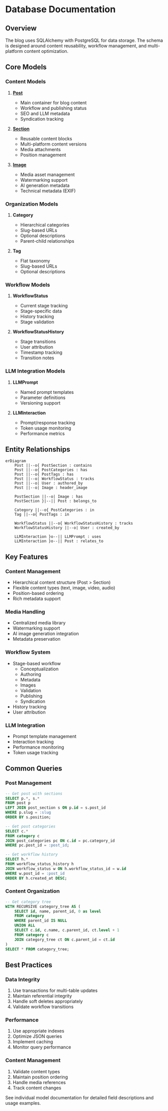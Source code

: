 # Database Documentation

## Overview
The blog uses SQLAlchemy with PostgreSQL for data storage. The schema is designed around content reusability, workflow management, and multi-platform content optimization.

## Core Models

### Content Models
1. **[Post](post.md)**
   - Main container for blog content
   - Workflow and publishing status
   - SEO and LLM metadata
   - Syndication tracking

2. **[Section](section.md)**
   - Reusable content blocks
   - Multi-platform content versions
   - Media attachments
   - Position management

3. **[Image](media.md)**
   - Media asset management
   - Watermarking support
   - AI generation metadata
   - Technical metadata (EXIF)

### Organization Models
1. **Category**
   - Hierarchical categories
   - Slug-based URLs
   - Optional descriptions
   - Parent-child relationships

2. **Tag**
   - Flat taxonomy
   - Slug-based URLs
   - Optional descriptions

### Workflow Models
1. **WorkflowStatus**
   - Current stage tracking
   - Stage-specific data
   - History tracking
   - Stage validation

2. **WorkflowStatusHistory**
   - Stage transitions
   - User attribution
   - Timestamp tracking
   - Transition notes

### LLM Integration Models
1. **LLMPrompt**
   - Named prompt templates
   - Parameter definitions
   - Versioning support

2. **LLMInteraction**
   - Prompt/response tracking
   - Token usage monitoring
   - Performance metrics

## Entity Relationships

```mermaid
erDiagram
    Post ||--o{ PostSection : contains
    Post ||--o{ PostCategories : has
    Post ||--o{ PostTags : has
    Post ||--o| WorkflowStatus : tracks
    Post ||--o| User : authored_by
    Post ||--o| Image : header_image
    
    PostSection ||--o| Image : has
    PostSection }|--|| Post : belongs_to
    
    Category ||--o{ PostCategories : in
    Tag ||--o{ PostTags : in
    
    WorkflowStatus ||--o{ WorkflowStatusHistory : tracks
    WorkflowStatusHistory ||--o| User : created_by
    
    LLMInteraction }o--|| LLMPrompt : uses
    LLMInteraction }o--|| Post : relates_to
```

## Key Features

### Content Management
- Hierarchical content structure (Post > Section)
- Flexible content types (text, image, video, audio)
- Position-based ordering
- Rich metadata support

### Media Handling
- Centralized media library
- Watermarking support
- AI image generation integration
- Metadata preservation

### Workflow System
- Stage-based workflow
  - Conceptualization
  - Authoring
  - Metadata
  - Images
  - Validation
  - Publishing
  - Syndication
- History tracking
- User attribution

### LLM Integration
- Prompt template management
- Interaction tracking
- Performance monitoring
- Token usage tracking

## Common Queries

### Post Management
```sql
-- Get post with sections
SELECT p.*, s.* 
FROM post p 
LEFT JOIN post_section s ON p.id = s.post_id 
WHERE p.slug = :slug 
ORDER BY s.position;

-- Get post categories
SELECT c.* 
FROM category c 
JOIN post_categories pc ON c.id = pc.category_id 
WHERE pc.post_id = :post_id;

-- Get workflow history
SELECT h.* 
FROM workflow_status_history h 
JOIN workflow_status w ON h.workflow_status_id = w.id 
WHERE w.post_id = :post_id 
ORDER BY h.created_at DESC;
```

### Content Organization
```sql
-- Get category tree
WITH RECURSIVE category_tree AS (
    SELECT id, name, parent_id, 0 as level
    FROM category
    WHERE parent_id IS NULL
    UNION ALL
    SELECT c.id, c.name, c.parent_id, ct.level + 1
    FROM category c
    JOIN category_tree ct ON c.parent_id = ct.id
)
SELECT * FROM category_tree;
```

## Best Practices

### Data Integrity
1. Use transactions for multi-table updates
2. Maintain referential integrity
3. Handle soft deletes appropriately
4. Validate workflow transitions

### Performance
1. Use appropriate indexes
2. Optimize JSON queries
3. Implement caching
4. Monitor query performance

### Content Management
1. Validate content types
2. Maintain position ordering
3. Handle media references
4. Track content changes

See individual model documentation for detailed field descriptions and usage examples. 